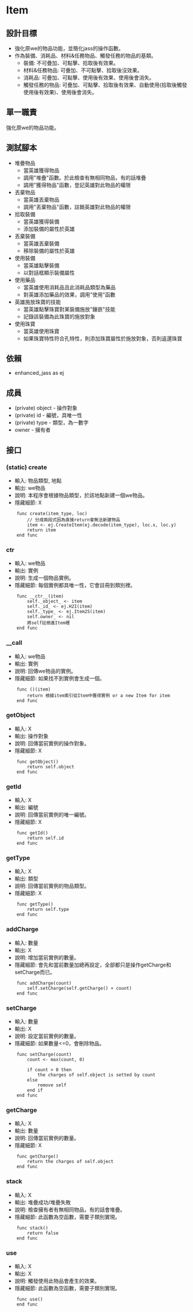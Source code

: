 # Item

## 設計目標
- 強化原we的物品功能，並簡化jass的操作函數。
- 作為裝備、消耗品、材料&任務物品、觸發任務的物品的基類。
  - 裝備: 不可疊加、可點擊、拾取後有效果。
  - 材料&任務物品: 可疊加、不可點擊、拾取後沒效果。
  - 消耗品: 可疊加、可點擊、使用後有效果、使用後會消失。
  - 觸發任務的物品: 可疊加、可點擊、拾取後有效果、自動使用(拾取後觸發使用後有效果)、使用後會消失。

## 單一職責
強化原we的物品功能。

## 測試腳本
- 堆疊物品
  - 當英雄獲得物品
  - 調用"堆疊"函數。於此檢查有無相同物品，有的話堆疊
  - 調用"獲得物品"函數，登記英雄對此物品的權限
- 丟棄物品
  - 當英雄丟棄物品
  - 調用"丟棄物品"函數，註銷英雄對此物品的權限
- 拾取裝備
  - 當英雄獲得裝備
  - 添加裝備的屬性於英雄
- 丟棄裝備
  - 當英雄丟棄裝備
  - 移除裝備的屬性於英雄
- 使用裝備
  - 當英雄點擊裝備
  - 以對話框顯示裝備屬性
- 使用藥品
  - 當英雄使用消耗品且此消耗品類型為藥品
  - 對英雄添加藥品的效果，調用"使用"函數
- 英雄施放珠寶的技能
  - 當英雄點擊珠寶對某裝備施放"鑲嵌"技能
  - 記錄該裝備為此珠寶的施放對象
- 使用珠寶
  - 當英雄使用珠寶
  - 如果珠寶特性符合孔特性，則添加珠寶屬性於施放對象，否則返還珠寶

## 依賴
- enhanced_jass as ej

## 成員
- (private) object - 操作對象
- (private) id - 編號，具唯一性
- (private) type - 類型，為一數字
- owner - 擁有者

## 接口

### (static) create
- 輸入: 物品類型, 地點
- 輸出: we物品
- 說明: 本程序會根據物品類型，於該地點新建一個we物品。
- 隱藏細節: X
```
    func create(item_type, loc)
        // 分成兩段式因為直接return會無法新建物品
        item <- ej.CreateItem(ej.decode(item_type), loc.x, loc.y)
        return item
    end func
```

### __ctr__
- 輸入: we物品
- 輸出: 實例
- 說明: 生成一個物品實例。
- 隱藏細節: 每個實例都具唯一性，它會註冊到類別裡。
```
    func __ctr__(item)
        self._object_ <- item
        self._id_ <- ej.H2I(item)
        self._type_ <- ej.Item2S(item)
        self.owner_ <- nil
        將self註冊進Item裡
    end func
```

### __call
- 輸入: we物品
- 輸出: 實例
- 說明: 回傳we物品的實例。
- 隱藏細節: 如果找不到實例會生成一個。
```
    func ()(item)
        return 根據item索引從Item中獲得實例 or a new Item for item
    end func
```

### getObject
- 輸入: X
- 輸出: 操作對象
- 說明: 回傳當前實例的操作對象。
- 隱藏細節: X
```
    func getObject()
        return self.object
    end func
```

### getId
- 輸入: X
- 輸出: 編號
- 說明: 回傳當前實例的唯一編號。
- 隱藏細節: X
```
    func getId()
        return self.id
    end func
```

### getType
- 輸入: X
- 輸出: 類型
- 說明: 回傳當前實例的物品類型。
- 隱藏細節: X
```
    func getType()
        return self.type
    end func
```

### addCharge
- 輸入: 數量
- 輸出: X
- 說明: 增加當前實例的數量。
- 隱藏細節: 會先和當前數量加總再設定，全部都只是操作getCharge和setCharge而已。
```
    func addCharge(count)
        self.setCharge(self.getCharge() + count)
    end func
```

### setCharge
- 輸入: 數量
- 輸出: X
- 說明: 設定當前實例的數量。
- 隱藏細節: 如果數量<=0，會刪除物品。
```
    func setCharge(count)
        count <- max(count, 0)

        if count > 0 then
            the charges of self.object is setted by count
        else
            remove self
        end if
    end func
```

### getCharge
- 輸入: X
- 輸出: 數量
- 說明: 回傳當前實例的數量。
- 隱藏細節: X
```
    func getCharge()
        return the charges of self.object
    end func
```

### stack
- 輸入: X
- 輸出: 堆疊成功/堆疊失敗
- 說明: 檢查擁有者有無相同物品，有的話會堆疊。
- 隱藏細節: 此函數為空函數，需要子類別實現。
```
    func stack()
        return false
    end func
```

### use
- 輸入: X
- 輸出: X
- 說明: 觸發使用此物品會產生的效果。
- 隱藏細節: 此函數為空函數，需要子類別實現。
```
    func use()
    end func
```

